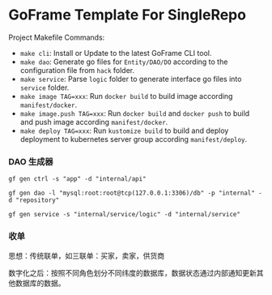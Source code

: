 # GoFrame Template For SingleRepo

Project Makefile Commands: 
- `make cli`: Install or Update to the latest GoFrame CLI tool.
- `make dao`: Generate go files for `Entity/DAO/DO` according to the configuration file from `hack` folder.
- `make service`: Parse `logic` folder to generate interface go files into `service` folder.
- `make image TAG=xxx`: Run `docker build` to build image according `manifest/docker`.
- `make image.push TAG=xxx`: Run `docker build` and `docker push` to build and push image according `manifest/docker`.
- `make deploy TAG=xxx`: Run `kustomize build` to build and deploy deployment to kubernetes server group according `manifest/deploy`.

### DAO 生成器

```
gf gen ctrl -s "app" -d "internal/api"

gf gen dao -l "mysql:root:root@tcp(127.0.0.1:3306)/db" -p "internal" -d "repository"

gf gen service -s "internal/service/logic" -d "internal/service"
```


### 收单

思想：传统联单，如三联单：买家，卖家，供货商

数字化之后：按照不同角色划分不同纬度的数据库，数据状态通过内部通知更新其他数据库的数据。
